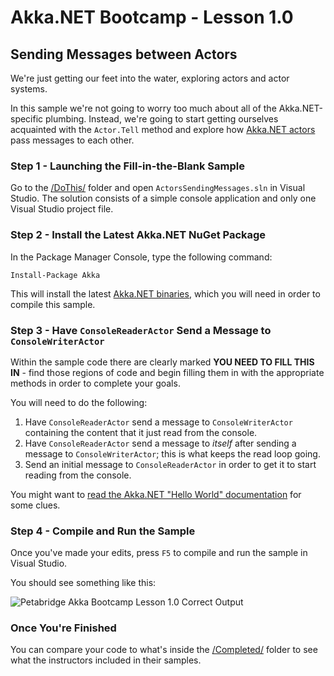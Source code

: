 # Akka.NET Bootcamp - Lesson 1.0
## Sending Messages between Actors

We're just getting our feet into the water, exploring actors and actor systems. 

In this sample we're not going to worry too much about all of the Akka.NET-specific plumbing. Instead, we're going to start getting ourselves acquainted with the `Actor.Tell` method and explore how [Akka.NET actors](http://akkadotnet.github.io/wiki/Actors "What are actors? - Akka.NET Documentation") pass messages to each other.

### Step 1 - Launching the Fill-in-the-Blank Sample
Go to the [/DoThis/](/DoThis/) folder and open `ActorsSendingMessages.sln` in Visual Studio. The solution consists of a simple console application and only one Visual Studio project file.

### Step 2 - Install the Latest Akka.NET NuGet Package
In the Package Manager Console, type the following command:

    Install-Package Akka

This will install the latest [Akka.NET binaries](https://github.com/akkadotnet/akka.net "Akka.NET on Github"), which you will need in order to compile this sample.

### Step 3 - Have `ConsoleReaderActor` Send a Message to `ConsoleWriterActor`
Within the sample code there are clearly marked **YOU NEED TO FILL THIS IN** - find those regions of code and begin filling them in with the appropriate methods in order to complete your goals.

You will need to do the following:

1. Have `ConsoleReaderActor` send a message to `ConsoleWriterActor` containing the content that it just read from the console.
2. Have `ConsoleReaderActor` send a message to *itself* after sending a message to `ConsoleWriterActor`; this is what keeps the read loop going.
3. Send an initial message to `ConsoleReaderActor` in order to get it to start reading from the console.

You might want to [read the Akka.NET "Hello World" documentation](http://akkadotnet.github.io/wiki/The%20Obligatory%20Hello%20World) for some clues.

### Step 4 - Compile and Run the Sample
Once you've made your edits, press `F5` to compile and run the sample in Visual Studio. 

You should see something like this:

![Petabridge Akka Bootcamp Lesson 1.0 Correct Output](~/Images/correct-console-output.png)

### Once You're Finished 

You can compare your code to what's inside the [/Completed/](/Completed/) folder to see what the instructors included in their samples.
